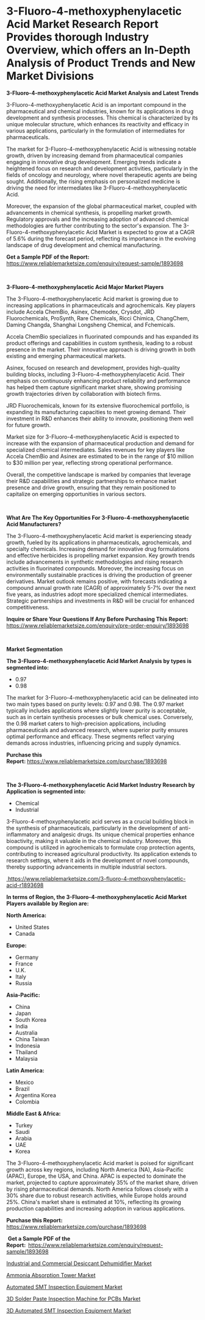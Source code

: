 <p><h1>3-Fluoro-4-methoxyphenylacetic Acid Market Research Report Provides thorough Industry Overview, which offers an In-Depth Analysis of Product Trends and New Market Divisions</h1></p><p><strong>3-Fluoro-4-methoxyphenylacetic Acid Market Analysis and Latest Trends</strong></p>
<p><p>3-Fluoro-4-methoxyphenylacetic Acid is an important compound in the pharmaceutical and chemical industries, known for its applications in drug development and synthesis processes. This chemical is characterized by its unique molecular structure, which enhances its reactivity and efficacy in various applications, particularly in the formulation of intermediates for pharmaceuticals.</p><p>The market for 3-Fluoro-4-methoxyphenylacetic Acid is witnessing notable growth, driven by increasing demand from pharmaceutical companies engaging in innovative drug development. Emerging trends indicate a heightened focus on research and development activities, particularly in the fields of oncology and neurology, where novel therapeutic agents are being sought. Additionally, the rising emphasis on personalized medicine is driving the need for intermediates like 3-Fluoro-4-methoxyphenylacetic Acid.</p><p>Moreover, the expansion of the global pharmaceutical market, coupled with advancements in chemical synthesis, is propelling market growth. Regulatory approvals and the increasing adoption of advanced chemical methodologies are further contributing to the sector's expansion. The 3-Fluoro-4-methoxyphenylacetic Acid Market is expected to grow at a CAGR of 5.6% during the forecast period, reflecting its importance in the evolving landscape of drug development and chemical manufacturing.</p></p>
<p><strong>Get a Sample PDF of the Report:&nbsp;</strong> <a href="https://www.reliablemarketsize.com/enquiry/request-sample/1893698?utm_campaign=2130&utm_medium=2&utm_source=Github&utm_content=ia&utm_term=28022025&utm_id=3-fluoro-4-methoxyphenylacetic-acid">https://www.reliablemarketsize.com/enquiry/request-sample/1893698</a></p>
<p>&nbsp;</p>
<p><strong>3-Fluoro-4-methoxyphenylacetic Acid Major Market Players</strong></p>
<p><p>The 3-Fluoro-4-methoxyphenylacetic Acid market is growing due to increasing applications in pharmaceuticals and agrochemicals. Key players include Accela ChemBio, Asinex, Chemodex, Crysdot, JRD Fluorochemicals, ProSynth, Rare Chemicals, Ricci Chimica, ChangChem, Daming Changda, Shanghai Longsheng Chemical, and Fchemicals. </p><p>Accela ChemBio specializes in fluorinated compounds and has expanded its product offerings and capabilities in custom synthesis, leading to a robust presence in the market. Their innovative approach is driving growth in both existing and emerging pharmaceutical markets.</p><p>Asinex, focused on research and development, provides high-quality building blocks, including 3-Fluoro-4-methoxyphenylacetic Acid. Their emphasis on continuously enhancing product reliability and performance has helped them capture significant market share, showing promising growth trajectories driven by collaboration with biotech firms.</p><p>JRD Fluorochemicals, known for its extensive fluorochemical portfolio, is expanding its manufacturing capacities to meet growing demand. Their investment in R&D enhances their ability to innovate, positioning them well for future growth.</p><p>Market size for 3-Fluoro-4-methoxyphenylacetic Acid is expected to increase with the expansion of pharmaceutical production and demand for specialized chemical intermediates. Sales revenues for key players like Accela ChemBio and Asinex are estimated to be in the range of $10 million to $30 million per year, reflecting strong operational performance.</p><p>Overall, the competitive landscape is marked by companies that leverage their R&D capabilities and strategic partnerships to enhance market presence and drive growth, ensuring that they remain positioned to capitalize on emerging opportunities in various sectors.</p></p>
<p>&nbsp;</p>
<p><strong>What Are The Key Opportunities For 3-Fluoro-4-methoxyphenylacetic Acid Manufacturers?</strong></p>
<p><p>The 3-Fluoro-4-methoxyphenylacetic Acid market is experiencing steady growth, fueled by its applications in pharmaceuticals, agrochemicals, and specialty chemicals. Increasing demand for innovative drug formulations and effective herbicides is propelling market expansion. Key growth trends include advancements in synthetic methodologies and rising research activities in fluorinated compounds. Moreover, the increasing focus on environmentally sustainable practices is driving the production of greener derivatives. Market outlook remains positive, with forecasts indicating a compound annual growth rate (CAGR) of approximately 5-7% over the next five years, as industries adopt more specialized chemical intermediates. Strategic partnerships and investments in R&D will be crucial for enhanced competitiveness.</p></p>
<p><strong>Inquire or Share Your Questions If Any Before Purchasing This Report:</strong> <a href="https://www.reliablemarketsize.com/enquiry/pre-order-enquiry/1893698?utm_campaign=2130&utm_medium=2&utm_source=Github&utm_content=ia&utm_term=28022025&utm_id=3-fluoro-4-methoxyphenylacetic-acid">https://www.reliablemarketsize.com/enquiry/pre-order-enquiry/1893698</a></p>
<p>&nbsp;</p>
<p><strong>Market Segmentation</strong></p>
<p><strong>The 3-Fluoro-4-methoxyphenylacetic Acid Market Analysis by types is segmented into:</strong></p>
<p><ul><li>0.97</li><li>0.98</li></ul></p>
<p><p>The market for 3-Fluoro-4-methoxyphenylacetic acid can be delineated into two main types based on purity levels: 0.97 and 0.98. The 0.97 market typically includes applications where slightly lower purity is acceptable, such as in certain synthesis processes or bulk chemical uses. Conversely, the 0.98 market caters to high-precision applications, including pharmaceuticals and advanced research, where superior purity ensures optimal performance and efficacy. These segments reflect varying demands across industries, influencing pricing and supply dynamics.</p></p>
<p><strong>Purchase this Report:&nbsp;</strong><a href="https://www.reliablemarketsize.com/purchase/1893698?utm_campaign=2130&utm_medium=2&utm_source=Github&utm_content=ia&utm_term=28022025&utm_id=3-fluoro-4-methoxyphenylacetic-acid">https://www.reliablemarketsize.com/purchase/1893698</a></p>
<p>&nbsp;</p>
<p><strong>The 3-Fluoro-4-methoxyphenylacetic Acid Market Industry Research by Application is segmented into:</strong></p>
<p><ul><li>Chemical</li><li>Industrial</li></ul></p>
<p><p>3-Fluoro-4-methoxyphenylacetic acid serves as a crucial building block in the synthesis of pharmaceuticals, particularly in the development of anti-inflammatory and analgesic drugs. Its unique chemical properties enhance bioactivity, making it valuable in the chemical industry. Moreover, this compound is utilized in agrochemicals to formulate crop protection agents, contributing to increased agricultural productivity. Its application extends to research settings, where it aids in the development of novel compounds, thereby supporting advancements in multiple industrial sectors.</p></p>
<p><a href="https://www.reliablemarketsize.com/3-fluoro-4-methoxyphenylacetic-acid-r1893698?utm_campaign=2130&utm_medium=2&utm_source=Github&utm_content=ia&utm_term=28022025&utm_id=3-fluoro-4-methoxyphenylacetic-acid">&nbsp;https://www.reliablemarketsize.com/3-fluoro-4-methoxyphenylacetic-acid-r1893698</a></p>
<p><strong>In terms of Region, the 3-Fluoro-4-methoxyphenylacetic Acid Market Players available by Region are:</strong></p>
<p>
    <p> <strong> North America: </strong>
        <ul>
            <li>United States</li>
            <li>Canada</li>
        </ul>
        </p> 
    <p> <strong> Europe: </strong>
        <ul>
            <li>Germany</li>
            <li>France</li>
            <li>U.K.</li>
            <li>Italy</li>
            <li>Russia</li>
        </ul>
        </p> 
    <p> <strong> Asia-Pacific: </strong>
        <ul>
            <li>China</li>
            <li>Japan</li>
            <li>South Korea</li>
            <li>India</li>
            <li>Australia</li>
            <li>China Taiwan</li>
            <li>Indonesia</li>
            <li>Thailand</li>
            <li>Malaysia</li>
        </ul>
        </p> 
    <p> <strong> Latin America: </strong>
        <ul>
            <li>Mexico</li>
            <li>Brazil</li>
            <li>Argentina Korea</li>
            <li>Colombia</li>
        </ul>
        </p> 
    <p> <strong> Middle East & Africa: </strong>
        <ul>
            <li>Turkey</li>
            <li>Saudi</li>
            <li>Arabia</li>
            <li>UAE</li>
            <li>Korea</li>
        </ul>
    </p>
    </p>
<p><p>The 3-Fluoro-4-methoxyphenylacetic Acid market is poised for significant growth across key regions, including North America (NA), Asia-Pacific (APAC), Europe, the USA, and China. APAC is expected to dominate the market, projected to capture approximately 35% of the market share, driven by rising pharmaceutical demands. North America follows closely with a 30% share due to robust research activities, while Europe holds around 25%. China's market share is estimated at 10%, reflecting its growing production capabilities and increasing adoption in various applications.</p></p>
<p><strong>Purchase this Report: </strong><a href="https://www.reliablemarketsize.com/purchase/1893698?utm_campaign=2130&utm_medium=2&utm_source=Github&utm_content=ia&utm_term=28022025&utm_id=3-fluoro-4-methoxyphenylacetic-acid">https://www.reliablemarketsize.com/purchase/1893698</a></p>
<p>&nbsp;<strong>Get a Sample PDF of the Report:&nbsp;&nbsp;</strong><a href="https://www.reliablemarketsize.com/enquiry/request-sample/1893698?utm_campaign=2130&utm_medium=2&utm_source=Github&utm_content=ia&utm_term=28022025&utm_id=3-fluoro-4-methoxyphenylacetic-acid">https://www.reliablemarketsize.com/enquiry/request-sample/1893698</a></p>
<p><strong></strong></p>
<p><p><a href="https://github.com/sukeldrage0g/Market-Research-Report-List-1/blob/main/industrial-and-commercial-desiccant-dehumidifier-market.md?utm_campaign=2130&utm_medium=2&utm_source=Github&utm_content=ia&utm_term=28022025&utm_id=3-fluoro-4-methoxyphenylacetic-acid">Industrial and Commercial Desiccant Dehumidifier Market</a></p><p><a href="https://github.com/rudgenoccop8/Market-Research-Report-List-1/blob/main/ammonia-absorption-tower-market.md?utm_campaign=2130&utm_medium=2&utm_source=Github&utm_content=ia&utm_term=28022025&utm_id=3-fluoro-4-methoxyphenylacetic-acid">Ammonia Absorption Tower Market</a></p><p><a href="https://github.com/hervedeidadw/Market-Research-Report-List-1/blob/main/automated-smt-inspection-equipment-market.md?utm_campaign=2130&utm_medium=2&utm_source=Github&utm_content=ia&utm_term=28022025&utm_id=3-fluoro-4-methoxyphenylacetic-acid">Automated SMT Inspection Equipment Market</a></p><p><a href="https://github.com/nwogudimouix/Market-Research-Report-List-1/blob/main/3d-solder-paste-inspection-machine-for-pcbs-market.md?utm_campaign=2130&utm_medium=2&utm_source=Github&utm_content=ia&utm_term=28022025&utm_id=3-fluoro-4-methoxyphenylacetic-acid">3D Solder Paste Inspection Machine for PCBs Market</a></p><p><a href="https://github.com/okornevonywx/Market-Research-Report-List-1/blob/main/3d-automated-smt-inspection-equipment-market.md?utm_campaign=2130&utm_medium=2&utm_source=Github&utm_content=ia&utm_term=28022025&utm_id=3-fluoro-4-methoxyphenylacetic-acid">3D Automated SMT Inspection Equipment Market</a></p></p>